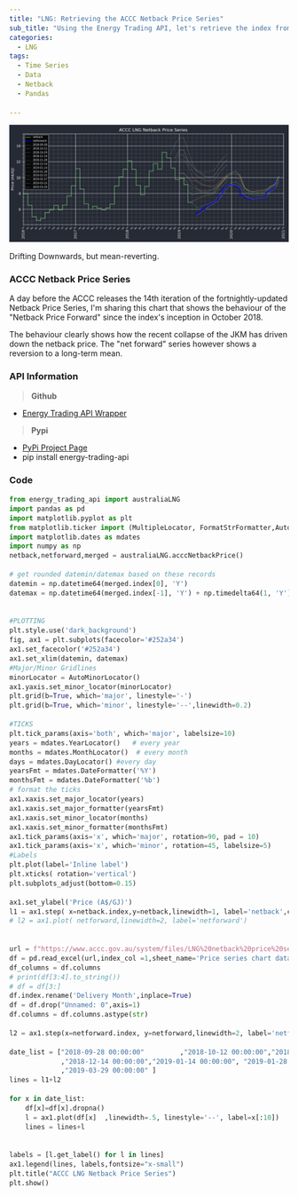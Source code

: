 ```yaml
---
title: "LNG: Retrieving the ACCC Netback Price Series"
sub_title: "Using the Energy Trading API, let's retrieve the index from ACCC's webpage"
categories:
  - LNG
tags:
  - Time Series
  - Data
  - Netback
  - Pandas

---
```

![png](/assets/images/post-2019-04-15/netback-april-2019.PNG)

Drifting Downwards, but mean-reverting.

### ACCC Netback Price Series

A day before the ACCC releases the 14th iteration of the fortnightly-updated Netback Price Series, I'm sharing this chart 
that shows the behaviour of the "Netback Price Forward" since the index's inception in October 2018.

The behaviour clearly shows how the recent collapse of the JKM has driven down the netback price. The "net forward" series however shows a reversion to a long-term mean.


### API Information
> **Github**
-	[Energy Trading API Wrapper](https://github.com/jericmac/energy-trading-api-wrappers)
> **Pypi**
-	[PyPi Project Page](https://pypi.org/project/energy-trading-api/)
-	pip install energy-trading-api




### Code 
```python
from energy_trading_api import australiaLNG
import pandas as pd
import matplotlib.pyplot as plt
from matplotlib.ticker import (MultipleLocator, FormatStrFormatter,AutoMinorLocator)
import matplotlib.dates as mdates
import numpy as np
netback,netforward,merged = australiaLNG.acccNetbackPrice()

# get rounded datemin/datemax based on these records
datemin = np.datetime64(merged.index[0], 'Y')
datemax = np.datetime64(merged.index[-1], 'Y') + np.timedelta64(1, 'Y')


#PLOTTING
plt.style.use('dark_background')
fig, ax1 = plt.subplots(facecolor='#252a34')
ax1.set_facecolor('#252a34')
ax1.set_xlim(datemin, datemax)
#Major/Minor Gridlines
minorLocator = AutoMinorLocator()
ax1.yaxis.set_minor_locator(minorLocator)
plt.grid(b=True, which='major', linestyle='-')
plt.grid(b=True, which='minor', linestyle='--',linewidth=0.2)

#TICKS
plt.tick_params(axis='both', which='major', labelsize=10)
years = mdates.YearLocator()   # every year
months = mdates.MonthLocator()  # every month
days = mdates.DayLocator() #every day
yearsFmt = mdates.DateFormatter('%Y')
monthsFmt = mdates.DateFormatter('%b')
# format the ticks
ax1.xaxis.set_major_locator(years)
ax1.xaxis.set_major_formatter(yearsFmt)
ax1.xaxis.set_minor_locator(months)
ax1.xaxis.set_minor_formatter(monthsFmt)
ax1.tick_params(axis='x', which='major', rotation=90, pad = 10)
ax1.tick_params(axis='x', which='minor', rotation=45, labelsize=5)
#Labels
plt.plot(label='Inline label')
plt.xticks( rotation='vertical')
plt.subplots_adjust(bottom=0.15)

ax1.set_ylabel('Price (A$/GJ)')
l1 = ax1.step( x=netback.index,y=netback,linewidth=1, label='netback',color='lightgreen')
# l2 = ax1.plot( netforward,linewidth=2, label='netforward')


url = f"https://www.accc.gov.au/system/files/LNG%20netback%20price%20series%20-%20Public%20version%20-%201%20April%202019.xlsx"
df = pd.read_excel(url,index_col =1,sheet_name='Price series chart data',skiprows=4)
df_columns = df.columns
# print(df[3:4].to_string())
# df = df[3:]
df.index.rename('Delivery Month',inplace=True)
df = df.drop("Unnamed: 0",axis=1)
df.columns = df.columns.astype(str)

l2 = ax1.step(x=netforward.index, y=netforward,linewidth=2, label='netforward', color='blue')

date_list = ["2018-09-28 00:00:00"         ,"2018-10-12 00:00:00","2018-10-29 00:00:00","2018-11-14 00:00:00","2018-11-28 00:00:00"
             ,"2018-12-14 00:00:00","2019-01-14 00:00:00", "2019-01-28 00:00:00","2019-02-15 00:00:00","2019-02-27 00:00:00","2019-03-15 00:00:00"
             ,"2019-03-29 00:00:00" ]
lines = l1+l2

for x in date_list:
    df[x]=df[x].dropna()
    l = ax1.plot(df[x]  ,linewidth=.5, linestyle='--', label=x[:10])
    lines = lines+l


labels = [l.get_label() for l in lines]
ax1.legend(lines, labels,fontsize="x-small")
plt.title("ACCC LNG Netback Price Series")
plt.show()
```

